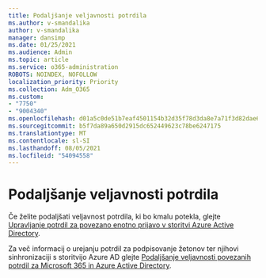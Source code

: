 ```yaml
---
title: Podaljšanje veljavnosti potrdila
ms.author: v-smandalika
author: v-smandalika
manager: dansimp
ms.date: 01/25/2021
ms.audience: Admin
ms.topic: article
ms.service: o365-administration
ROBOTS: NOINDEX, NOFOLLOW
localization_priority: Priority
ms.collection: Adm_O365
ms.custom:
- "7750"
- "9004340"
ms.openlocfilehash: d01a5c0de51b7eaf4501154b32d35f78d3da8e7a71f3d82dae6faedb68ede3ec
ms.sourcegitcommit: b5f7da89a650d2915dc652449623c78be6247175
ms.translationtype: MT
ms.contentlocale: sl-SI
ms.lasthandoff: 08/05/2021
ms.locfileid: "54094558"
---
```

# <a name="renew-certificate"></a>Podaljšanje veljavnosti potrdila

Če želite podaljšati veljavnost potrdila, ki bo kmalu potekla, glejte [Upravljanje potrdil za povezano enotno prijavo v storitvi Azure Active Directory](https://docs.microsoft.com/azure/active-directory/manage-apps/manage-certificates-for-federated-single-sign-on#renew-a-certificate-that-will-soon-expire).

Za več informacij o urejanju potrdil za podpisovanje žetonov ter njihovi sinhronizaciji s storitvijo Azure AD glejte [Podaljšanje veljavnosti povezanih potrdil za Microsoft 365 in Azure Active Directory](https://docs.microsoft.com/azure/active-directory/hybrid/how-to-connect-fed-o365-certs).

